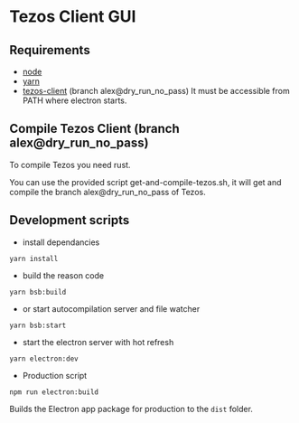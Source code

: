 Tezos Client GUI
===========================================================================

## Requirements

* [node](https://nodejs.org)
* [yarn](https://yarnpkg.com)
* [tezos-client](https://gitlab.com/tezos/tezos) (branch alex@dry_run_no_pass)
  It must be accessible from PATH where electron starts.

## Compile Tezos Client (branch alex@dry_run_no_pass)

To compile Tezos you need rust.

You can use the provided script get-and-compile-tezos.sh, it will get and compile the branch alex@dry_run_no_pass of Tezos.

## Development scripts

* install dependancies

`yarn install`

* build the reason code

`yarn bsb:build`

* or start autocompilation server and file watcher

`yarn bsb:start`

* start the electron server with hot refresh

`yarn electron:dev`

* Production script

`npm run electron:build`

Builds the Electron app package for production to the `dist` folder.
